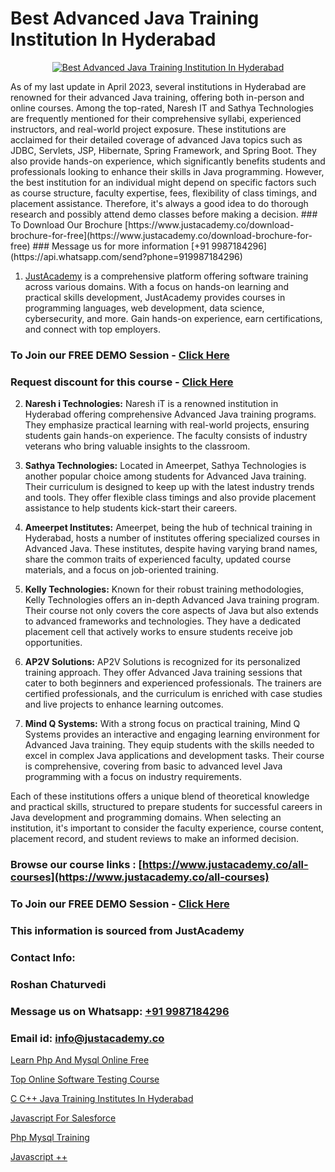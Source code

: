 # Best Advanced Java Training Institution In Hyderabad

<p align="center">
  <a href="https://justacademy.co/course-detail/advance-java-training">
    <img src="https://justacademy.co/storage2/course_image/1676637892_course_image.webp" alt="Best Advanced Java Training Institution In Hyderabad">
  </a>
</p>
As of my last update in April 2023, several institutions in Hyderabad are renowned for their advanced Java training, offering both in-person and online courses. Among the top-rated, Naresh IT and Sathya Technologies are frequently mentioned for their comprehensive syllabi, experienced instructors, and real-world project exposure. These institutions are acclaimed for their detailed coverage of advanced Java topics such as JDBC, Servlets, JSP, Hibernate, Spring Framework, and Spring Boot. They also provide hands-on experience, which significantly benefits students and professionals looking to enhance their skills in Java programming. However, the best institution for an individual might depend on specific factors such as course structure, faculty expertise, fees, flexibility of class timings, and placement assistance. Therefore, it's always a good idea to do thorough research and possibly attend demo classes before making a decision.
### To Download Our Brochure [https://www.justacademy.co/download-brochure-for-free](https://www.justacademy.co/download-brochure-for-free)
### Message us for more information [+91 9987184296](https://api.whatsapp.com/send?phone=919987184296)

1) [JustAcademy](https://justacademy.co) is a comprehensive platform offering software training across various domains. With a focus on hands-on learning and practical skills development, JustAcademy provides courses in programming languages, web development, data science, cybersecurity, and more. Gain hands-on experience, earn certifications, and connect with top employers.

### To Join our FREE DEMO Session - [Click Here](https://www.justacademy.co/register-for-course-demo/)
### Request discount for this course - [Click Here](https://justacademy.co/contact-us/)

2) **Naresh i Technologies:** Naresh iT is a renowned institution in Hyderabad offering comprehensive Advanced Java training programs. They emphasize practical learning with real-world projects, ensuring students gain hands-on experience. The faculty consists of industry veterans who bring valuable insights to the classroom.

3) **Sathya Technologies:** Located in Ameerpet, Sathya Technologies is another popular choice among students for Advanced Java training. Their curriculum is designed to keep up with the latest industry trends and tools. They offer flexible class timings and also provide placement assistance to help students kick-start their careers.

4) **Ameerpet Institutes:** Ameerpet, being the hub of technical training in Hyderabad, hosts a number of institutes offering specialized courses in Advanced Java. These institutes, despite having varying brand names, share the common traits of experienced faculty, updated course materials, and a focus on job-oriented training.

5) **Kelly Technologies:** Known for their robust training methodologies, Kelly Technologies offers an in-depth Advanced Java training program. Their course not only covers the core aspects of Java but also extends to advanced frameworks and technologies. They have a dedicated placement cell that actively works to ensure students receive job opportunities.

6) **AP2V Solutions:** AP2V Solutions is recognized for its personalized training approach. They offer Advanced Java training sessions that cater to both beginners and experienced professionals. The trainers are certified professionals, and the curriculum is enriched with case studies and live projects to enhance learning outcomes.

7) **Mind Q Systems:** With a strong focus on practical training, Mind Q Systems provides an interactive and engaging learning environment for Advanced Java training. They equip students with the skills needed to excel in complex Java applications and development tasks. Their course is comprehensive, covering from basic to advanced level Java programming with a focus on industry requirements.

Each of these institutions offers a unique blend of theoretical knowledge and practical skills, structured to prepare students for successful careers in Java development and programming domains. When selecting an institution, it's important to consider the faculty experience, course content, placement record, and student reviews to make an informed decision.

### Browse our course links : [https://www.justacademy.co/all-courses](https://www.justacademy.co/all-courses) 
### To Join our FREE DEMO Session - [Click Here](https://www.justacademy.co/register-for-course-demo)


### This information is sourced from JustAcademy
### Contact Info:
### Roshan Chaturvedi
### Message us on Whatsapp: [+91 9987184296](https://api.whatsapp.com/send?phone=919987184296)
### Email id: [info@justacademy.co](mailto:info@justacademy.co)
                
[Learn Php And Mysql Online Free](https://www.linkedin.com/pulse/learn-php-mysql-online-free-justacademy-beangaluru-3qhhc?trackingId=hTK3LoPGtgEg3RRfzJSjdA%3D%3D&lipi=urn%3Ali%3Apage%3Ad_flagship3_company_admin%3BBUakVGECTzaHeYDngAD9NQ%3D%3D)

[Top Online Software Testing Course](https://www.linkedin.com/pulse/top-online-software-testing-course-justacademy-hyderabad-ziyrc?trackingId=iycQX%2Bq9pS8pUqmU3a5ryw%3D%3D&lipi=urn%3Ali%3Apage%3Ad_flagship3_company_admin%3BvVOqf8C4SxiY2jOCpJpYGg%3D%3D)

[C C++ Java Training Institutes In Hyderabad](https://medium.com/@akanshapatil/c-c-java-training-institutes-in-hyderabad-ddb729760bd0)

[Javascript For Salesforce](https://medium.com/@mistersumit961/javascript-for-salesforce-c6d024817fa4)

[Php Mysql Training](https://justacademyin.github.io/justacademy/php-mysql-training)

[Javascript ++](https://justacademyin.github.io/justacademy/javascript-++)

